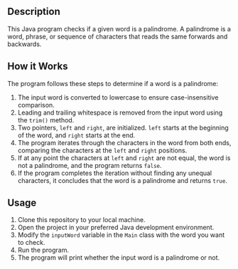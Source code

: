 ## Description

This Java program checks if a given word is a palindrome. A palindrome is a word, phrase, or sequence of characters that reads the same forwards and backwards.

## How it Works

The program follows these steps to determine if a word is a palindrome:

1. The input word is converted to lowercase to ensure case-insensitive comparison.
2. Leading and trailing whitespace is removed from the input word using the `trim()` method.
3. Two pointers, `left` and `right`, are initialized. `left` starts at the beginning of the word, and `right` starts at the end.
4. The program iterates through the characters in the word from both ends, comparing the characters at the `left` and `right` positions.
5. If at any point the characters at `left` and `right` are not equal, the word is not a palindrome, and the program returns `false`.
6. If the program completes the iteration without finding any unequal characters, it concludes that the word is a palindrome and returns `true`.

## Usage

1. Clone this repository to your local machine.
2. Open the project in your preferred Java development environment.
3. Modify the `inputWord` variable in the `Main` class with the word you want to check.
4. Run the program.
5. The program will print whether the input word is a palindrome or not.
